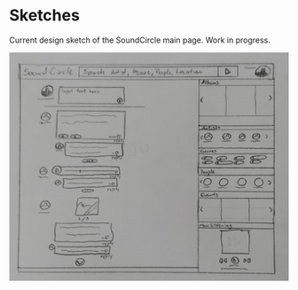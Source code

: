 # Sketches

Current design sketch of the SoundCircle main page. Work in progress. 

![alt text](MVP_Sketch)
